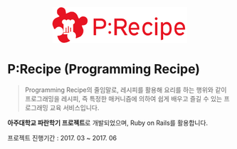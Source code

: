 <p align="center">
    <img src="./app/assets/images/precipe.png" alt="P:Recipe" height="80">
</p>

# P:Recipe (Programming Recipe)

> Programming Recipe의 줄임말로, 레시피를 활용해 요리를 하는 행위와 같이 프로그래밍을 레시피, 즉 특정한 매커니즘에 의하여 쉽게 배우고 즐길 수 있는 프로그래밍 교육 서비스입니다.

**아주대학교 파란학기 프로젝트**로 개발되었으며, Ruby on Rails를 활용합니다.

프로젝트 진행기간 : 2017. 03 ~ 2017. 06